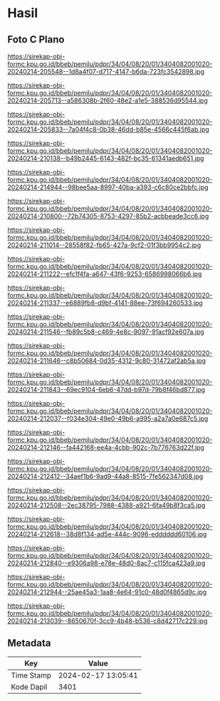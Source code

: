 # Hasil

## Foto C Plano

https://sirekap-obj-formc.kpu.go.id/bbeb/pemilu/pdpr/34/04/08/20/01/3404082001020-20240214-205548--1d8a4f07-d717-4147-b6da-723fc3542898.jpg

https://sirekap-obj-formc.kpu.go.id/bbeb/pemilu/pdpr/34/04/08/20/01/3404082001020-20240214-205713--a586308b-2f60-48e2-a1e5-388536d95544.jpg

https://sirekap-obj-formc.kpu.go.id/bbeb/pemilu/pdpr/34/04/08/20/01/3404082001020-20240214-205833--7a04f4c8-0b38-46dd-b85e-4566c445f6ab.jpg

https://sirekap-obj-formc.kpu.go.id/bbeb/pemilu/pdpr/34/04/08/20/01/3404082001020-20240214-210138--b49b2445-6143-482f-bc35-61341aedb651.jpg

https://sirekap-obj-formc.kpu.go.id/bbeb/pemilu/pdpr/34/04/08/20/01/3404082001020-20240214-214944--98bee5aa-8997-40ba-a393-c6c80ce2bbfc.jpg

https://sirekap-obj-formc.kpu.go.id/bbeb/pemilu/pdpr/34/04/08/20/01/3404082001020-20240214-210800--72b74305-8753-4297-85b2-acbbeade3cc6.jpg

https://sirekap-obj-formc.kpu.go.id/bbeb/pemilu/pdpr/34/04/08/20/01/3404082001020-20240214-211014--28558f82-fb65-427a-9cf2-01f3bb9954c2.jpg

https://sirekap-obj-formc.kpu.go.id/bbeb/pemilu/pdpr/34/04/08/20/01/3404082001020-20240214-211222--efc1f4fa-a647-43f6-9253-6586998066b6.jpg

https://sirekap-obj-formc.kpu.go.id/bbeb/pemilu/pdpr/34/04/08/20/01/3404082001020-20240214-211337--e6889fb8-d9bf-4141-88ee-73f694260533.jpg

https://sirekap-obj-formc.kpu.go.id/bbeb/pemilu/pdpr/34/04/08/20/01/3404082001020-20240214-211546--fb89c5b8-c469-4e8c-9097-91acf92e607a.jpg

https://sirekap-obj-formc.kpu.go.id/bbeb/pemilu/pdpr/34/04/08/20/01/3404082001020-20240214-211646--c8b50684-0d35-4312-9c80-31472af2ab5a.jpg

https://sirekap-obj-formc.kpu.go.id/bbeb/pemilu/pdpr/34/04/08/20/01/3404082001020-20240214-211843--69ec9104-6eb6-47dd-b97d-79b8f46bd877.jpg

https://sirekap-obj-formc.kpu.go.id/bbeb/pemilu/pdpr/34/04/08/20/01/3404082001020-20240214-212037--f034e304-49e0-49b6-a995-a2a7a0e687c5.jpg

https://sirekap-obj-formc.kpu.go.id/bbeb/pemilu/pdpr/34/04/08/20/01/3404082001020-20240214-212146--fa442168-ee4a-4cbb-902c-7b776763d22f.jpg

https://sirekap-obj-formc.kpu.go.id/bbeb/pemilu/pdpr/34/04/08/20/01/3404082001020-20240214-212412--34aef1b6-9ad9-44a8-8515-7fe562347d08.jpg

https://sirekap-obj-formc.kpu.go.id/bbeb/pemilu/pdpr/34/04/08/20/01/3404082001020-20240214-212508--2ec38795-7988-4388-a921-6fa49b8f3ca5.jpg

https://sirekap-obj-formc.kpu.go.id/bbeb/pemilu/pdpr/34/04/08/20/01/3404082001020-20240214-212618--38d8f134-ad5e-444c-9096-edddddd60106.jpg

https://sirekap-obj-formc.kpu.go.id/bbeb/pemilu/pdpr/34/04/08/20/01/3404082001020-20240214-212840--e9306a98-e78e-48d0-8ac7-c115fca423a9.jpg

https://sirekap-obj-formc.kpu.go.id/bbeb/pemilu/pdpr/34/04/08/20/01/3404082001020-20240214-212944--25ae45a3-1aa8-4e64-91c0-48d0f4865d9c.jpg

https://sirekap-obj-formc.kpu.go.id/bbeb/pemilu/pdpr/34/04/08/20/01/3404082001020-20240214-213039--8650670f-3cc9-4b48-b536-c8d42717c229.jpg


## Metadata

| Key        | Value               |
| ---------- | ------------------- |
| Time Stamp | 2024-02-17 13:05:41 |
| Kode Dapil | 3401                |



